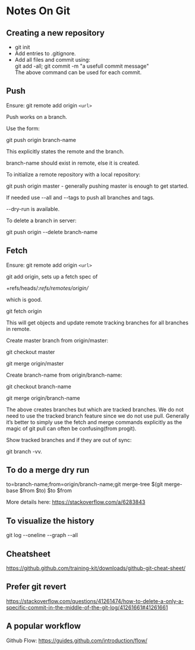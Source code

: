 # Notes On Git

## Creating a new repository
- git init  
- Add entries to .gitignore. 
- Add all files and commit using:  
git add -all; git commit -m "a usefull commit message"  
The above command can be used for each commit.


## Push

Ensure: git remote add origin `<url>`

Push works on a branch.

Use the form:

git push origin branch-name

This explicitly states the remote and the branch.

branch-name should exist in remote, else it is created.

To initialize a remote repository with a local repository:

git push origin master - generally pushing master is enough to get started.

If needed use --all and --tags to push all branches and tags.

--dry-run is available.

To delete a branch in server:

git push origin --delete branch-name

## Fetch

Ensure: git remote add origin `<url>`

git add origin, sets up a fetch spec of

+refs/heads/_:refs/remotes/origin/_

which is good.

git fetch origin

This will get objects and update remote tracking branches for all branches in remote.

Create master branch from origin/master:

git checkout master

git merge origin/master

Create branch-name from origin/branch-name:

git checkout branch-name

git merge origin/branch-name

The above creates branches but which are tracked branches. We do not need to use the tracked branch feature since we do not use pull. Generally it’s better to simply use the fetch and merge commands explicitly as the magic of git pull can often be confusing(from progit).

Show tracked branches and if they are out of sync:

git branch -vv.

## To do a merge dry run

to=branch-name;from=origin/branch-name;git merge-tree $(git merge-base $from $to) $to \$from

More details here: https://stackoverflow.com/a/6283843

## To visualize the history

git log --oneline --graph --all

## Cheatsheet

https://github.github.com/training-kit/downloads/github-git-cheat-sheet/

## Prefer git revert

https://stackoverflow.com/questions/41261474/how-to-delete-a-only-a-specific-commit-in-the-middle-of-the-git-log/41261661#41261661

## A popular workflow

Github Flow: https://guides.github.com/introduction/flow/
